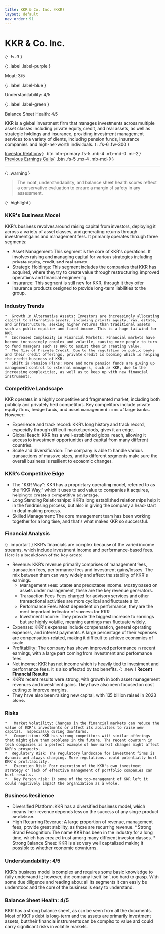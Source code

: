 ```yaml
---
title: KKR & Co. Inc. (KKR)
layout: default
nav_order: 91
---
```


# KKR & Co. Inc.
{: .fs-9 }

{: .label .label-purple }

Moat: 3/5

{: .label .label-blue }

Understandability: 4/5

{: .label .label-green }

Balance Sheet Health: 4/5

KKR is a global investment firm that manages investments across multiple asset classes including private equity, credit, and real assets, as well as strategic holdings and insurance, providing investment management services to a variety of clients, including pension funds, insurance companies, and high-net-worth individuals.
{: .fs-6 .fw-300 }

[Investor Relations](https://www.google.com/search?q=KKR+investor+relations){: .btn .btn-primary .fs-5 .mb-4 .mb-md-0 .mr-2 }
[Previous Earnings Calls](https://discountingcashflows.com/company/KKR/transcripts/){: .btn .fs-5 .mb-4 .mb-md-0 }

---

{: .warning }
>The moat, understandability, and balance sheet health scores reflect a conservative evaluation to ensure a margin of safety in any assessment.



{: .highlight }
### KKR's Business Model
 KKR’s business revolves around raising capital from investors, deploying it across a variety of asset classes, and generating returns through investment gains and management fees. It primarily operates through three segments:

   *  Asset Management:  This segment is the core of KKR's operations. It involves raising and managing capital for various strategies including private equity, credit, and real assets.
   *  Strategic Holdings: This segment includes the companies that KKR has acquired, where they try to create value through restructuring, improved operations and financial engineering.
   *  Insurance: This segment is still new for KKR, through it they offer insurance products designed to provide long-term liabilities to the group.

### Industry Trends
    *  Growth in Alternative Assets: Investors are increasingly allocating capital to alternative assets, including private equity, real estate, and infrastructure, seeking higher returns than traditional assets such as public equities and fixed income. This is a huge tailwind for KKR.
    *  Increased Complexity in Financial Markets: Financial markets have become increasingly complex and volatile, causing more people to turn to fund managers such as KKR to assist them in creating value.
    *  The Rise of Private Credit: Due to the regulation on public banks and their credit offerings, private credit is booming which is helping the credit business of KKR.
    *  Shift in Pension Plans: More and more pension funds are giving up management control to external managers, such as KKR, due to the increasing complexities, as well as to keep up with new financial instruments.

### Competitive Landscape
KKR operates in a highly competitive and fragmented market, including both publicly and privately held competitors. Key competitors include private equity firms, hedge funds, and asset management arms of large banks.
However:
   *  Experience and track record: KKR’s long history and track record, especially through difficult market periods, gives it an edge.
   *  Global Reach: KKR has a well-established global reach, allowing it access to investment opportunities and capital from many different countries.
   *  Scale and diversification: The company is able to handle various transactions of massive sizes, and its different segments make sure the overall business is resilient to economic changes.

### KKR’s Competitive Edge
   *  The "KKR Way": KKR has a proprietary operating model, referred to as the “KKR Way,” which it uses to add value to companies it acquires, helping to create a competitive advantage.
   *  Long Standing Relationships: KKR's long established relationships help it in the fundraising process, but also in giving the company a head-start in deal-making process.
   *  Skilled Management: The core management team has been working together for a long time, and that's what makes KKR so successful.

### Financial Analysis
{: .important }
KKR’s financials are complex because of the varied income streams, which include investment income and performance-based fees. Here is a breakdown of the key areas:
  *  Revenue:  KKR’s revenue primarily comprises of management fees, transaction fees, performance fees and investment gains/losses. The mix between them can vary widely and affect the stability of KKR's earnings.
       *  Management Fees: Stable and predictable income. Mostly based on assets under management, these are the key revenue generators.
      *  Transaction Fees:  Fees charged for advisory services and other transactional activities are more cyclical and fluctuate a lot.
       *  Performance Fees: Most dependent on performance, they are the most important indicator of success for KKR.
       *  Investment Income: They provide the biggest increase to earnings but are highly volatile, meaning earnings may fluctuate widely.
  *  Expenses: KKR's expenses include compensation, general operating expenses, and interest payments. A large percentage of their expenses are compensation-related, making it difficult to achieve economies of scale.
  *  Profitability: The company has shown improved performance in recent earnings, with a large part coming from investment and performance fees. 
  *  Net income: KKR has net income which is heavily tied to investment and performance fees, it is also affected by tax benefits.
{: .new }
**Recent Financial Results**
  *  KKR’s recent results were strong, with growth in both asset management revenues and investment gains. They have also been focused on cost cutting to improve margins.
   *    They have also been raising new capital, with 135 billion raised in 2023 alone.

### Risks
    *   Market Volatility: Changes in the financial markets can reduce the value of KKR’s investments or affect its abilities to raise new capital.  Especially during downturns.
    *   Competition: KKR has strong competitors with similar offerings that might give them problems in the future. The recent downturn in tech companies is a perfect example of how market changes might affect KKR's prospects.
    *  Regulatory Risk: The regulatory landscape for investment firms is dynamic and always changing. More regulations, could potentially hurt KKR's profitability.
    *   Execution Risk: Poor execution of the KKR's own investment strategy or lack of effective management of portfolio companies can hurt results.
    *   Key Person risk: If some of the top-management of KKR left it could negatively impact the organization as a whole.

### Business Resilience
   *  Diversified Platform: KKR has a diversified business model, which means their revenue depends less on the success of any single product or division.
   *  High Recurring Revenue: A large proportion of revenue, management fees, provide great stability, as those are recurring revenue.
    *  Strong Brand Recognition: The name KKR has been in the industry for a long time, which has created trust among many different investor classes.
    *  Strong Balance Sheet: KKR is also very well capitalized making it possible to whether economic downturns.

### Understandability: 4/5
KKR's business model is complex and requires some basic knowledge to fully understand it; however, the company itself isn’t too hard to grasp. With some due diligence and reading about all its segments it can easily be understood and the core of the business is easy to understand.

### Balance Sheet Health: 4/5
KKR has a strong balance sheet, as can be seen from all the documents. Most of KKR's debt is long-term and the assets are primarily investment assets, but their financial instruments can be complex to value and could carry significant risks in volatile markets.